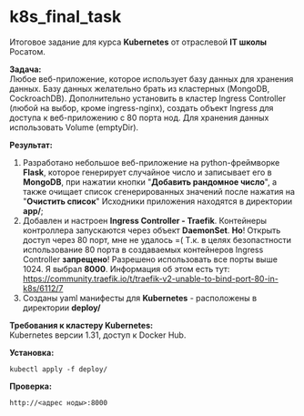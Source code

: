 # k8s_final_task
Итоговое задание для курса **Kubernetes** от отраслевой **IT школы** Росатом.

**Задача:**  
Любое веб-приложение, которое использует базу данных для хранения данных. Базу данных желательно брать из кластерных (MongoDB, CockroachDB). Дополнительно установить в кластер Ingress Controller (любой на выбор, кроме ingress-nginx), создать объект Ingress для доступа к веб-приложению с 80 порта нод. Для хранения данных использовать Volume (emptyDir).

**Результат:**
1) Разработано небольшое веб-приложение на python-фреймворке **Flask**, которое генерирует случайное число и записывает его в **MongoDB**, при нажатии кнопки "**Добавить рандомное число**", а также очищает список сгенерированных значений после нажатия на "**Очистить список**"  Исходники приложения находятся в директории **app/**;
2) Добавлен и настроен **Ingress Controller - Traefik**. Контейнеры контроллера запускаются через объект **DaemonSet**. **Но**! Открыть доступ через 80 порт, мне не удалось =( Т.к. в целях безопастности использование 80 порта в создаваемых контейнеров Ingress Controller **запрещено**! Разрешено использовать все порты выше 1024. Я выбрал **8000**. Информация об этом есть тут:  
https://community.traefik.io/t/traefik-v2-unable-to-bind-port-80-in-k8s/6112/7
4) Созданы yaml манифесты для **Kubernetes** - расположены в директории **deploy/**

**Требования к кластеру Kubernetes:**  
Kubernetes версии 1.31, доступ к Docker Hub.

**Установка:**

    kubectl apply -f deploy/

**Проверка:**  

    http://<адрес ноды>:8000
